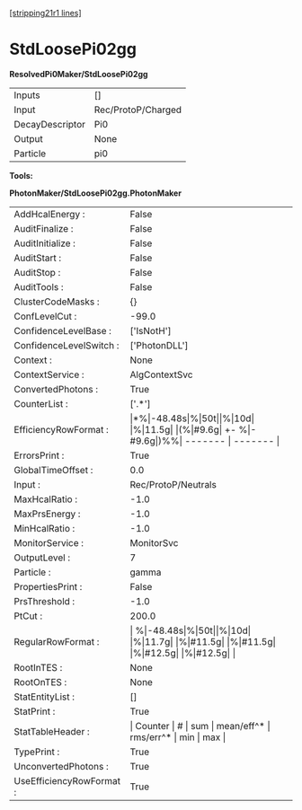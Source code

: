 [[stripping21r1 lines]](./stripping21r1-index)

# StdLoosePi02gg

**ResolvedPi0Maker/StdLoosePi02gg**

|                 |                    |
|-----------------|--------------------|
| Inputs          | []               |
| Input           | Rec/ProtoP/Charged |
| DecayDescriptor | Pi0                |
| Output          | None               |
| Particle        | pi0                |

****Tools:****

**PhotonMaker/StdLoosePi02gg.PhotonMaker**

|                          |                                                                                                           |
|--------------------------|-----------------------------------------------------------------------------------------------------------|
| AddHcalEnergy :          | False                                                                                                     |
| AuditFinalize :          | False                                                                                                     |
| AuditInitialize :        | False                                                                                                     |
| AuditStart :             | False                                                                                                     |
| AuditStop :              | False                                                                                                     |
| AuditTools :             | False                                                                                                     |
| ClusterCodeMasks :       | {}                                                                                                        |
| ConfLevelCut :           | -99.0                                                                                                     |
| ConfidenceLevelBase :    | ['IsNotH']                                                                                              |
| ConfidenceLevelSwitch :  | ['PhotonDLL']                                                                                           |
| Context :                | None                                                                                                      |
| ContextService :         | AlgContextSvc                                                                                             |
| ConvertedPhotons :       | True                                                                                                      |
| CounterList :            | ['.\*']                                                                                                 |
| EfficiencyRowFormat :    | \|\*%\|-48.48s\|%\|50t\|\|%\|10d\| \|%\|11.5g\| \|(%\|#9.6g\| +- %\|-#9.6g\|)%%\| ------- \| ------- \|   |
| ErrorsPrint :            | True                                                                                                      |
| GlobalTimeOffset :       | 0.0                                                                                                       |
| Input :                  | Rec/ProtoP/Neutrals                                                                                       |
| MaxHcalRatio :           | -1.0                                                                                                      |
| MaxPrsEnergy :           | -1.0                                                                                                      |
| MinHcalRatio :           | -1.0                                                                                                      |
| MonitorService :         | MonitorSvc                                                                                                |
| OutputLevel :            | 7                                                                                                         |
| Particle :               | gamma                                                                                                     |
| PropertiesPrint :        | False                                                                                                     |
| PrsThreshold :           | -1.0                                                                                                      |
| PtCut :                  | 200.0                                                                                                     |
| RegularRowFormat :       | \| %\|-48.48s\|%\|50t\|\|%\|10d\| \|%\|11.7g\| \|%\|#11.5g\| \|%\|#11.5g\| \|%\|#12.5g\| \|%\|#12.5g\| \| |
| RootInTES :              | None                                                                                                      |
| RootOnTES :              | None                                                                                                      |
| StatEntityList :         | []                                                                                                      |
| StatPrint :              | True                                                                                                      |
| StatTableHeader :        | \| Counter \| \# \| sum \| mean/eff^\* \| rms/err^\* \| min \| max \|                                     |
| TypePrint :              | True                                                                                                      |
| UnconvertedPhotons :     | True                                                                                                      |
| UseEfficiencyRowFormat : | True                                                                                                      |
